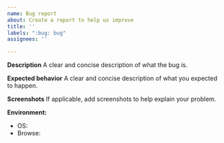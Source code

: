 ```yaml
---
name: Bug report
about: Create a report to help us improve
title: ''
labels: ":bug: bug"
assignees: ''

---
```


**Description**
A clear and concise description of what the bug is.

**Expected behavior**
A clear and concise description of what you expected to happen.

**Screenshots**
If applicable, add screenshots to help explain your problem.

**Environment:**
 - OS: 
 - Browse:
